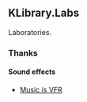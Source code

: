 ## KLibrary.Labs

Laboratories.

### Thanks
#### Sound effects
* [Music is VFR](http://musicisvfr.com/free/index.html)
